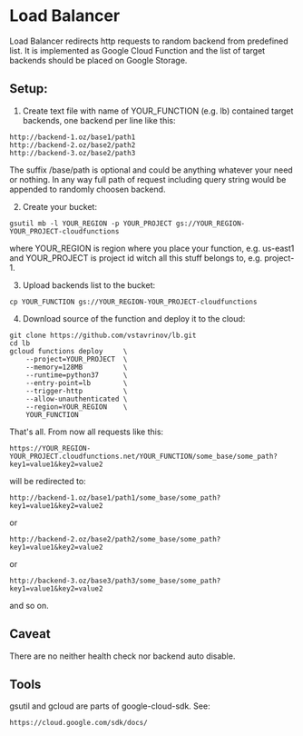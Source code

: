 # Load Balancer

Load Balancer redirects http requests to random backend from predefined list. It is implemented as Google Cloud Function and the list of target backends should be placed on Google Storage.

## Setup:

1. Create text file with name of YOUR\_FUNCTION (e.g. lb) contained target backends, one backend per line like this:

```
http://backend-1.oz/base1/path1
http://backend-2.oz/base2/path2
http://backend-3.oz/base2/path3
```

The suffix /base/path is optional and could be anything whatever your need or nothing. In any way full path of request including query string would be appended to randomly choosen backend.

2. Create your bucket:

```
gsutil mb -l YOUR_REGION -p YOUR_PROJECT gs://YOUR_REGION-YOUR_PROJECT-cloudfunctions
```
where YOUR\_REGION is region where you place your function, e.g. us-east1 and YOUR\_PROJECT is project id witch all this stuff belongs to, e.g. project-1.

3. Upload backends list to the bucket:

```
cp YOUR_FUNCTION gs://YOUR_REGION-YOUR_PROJECT-cloudfunctions
```

4. Download source of the function and deploy it to the cloud:

```
git clone https://github.com/vstavrinov/lb.git
cd lb
gcloud functions deploy     \
    --project=YOUR_PROJECT  \
    --memory=128MB          \
    --runtime=python37      \
    --entry-point=lb        \
    --trigger-http          \
    --allow-unauthenticated \
    --region=YOUR_REGION    \
    YOUR_FUNCTION
```

That's all. From now all requests like this:

```
https://YOUR_REGION-YOUR_PROJECT.cloudfunctions.net/YOUR_FUNCTION/some_base/some_path?key1=value1&key2=value2
```

will be redirected to:

```
http://backend-1.oz/base1/path1/some_base/some_path?key1=value1&key2=value2
```

or

```
http://backend-2.oz/base2/path2/some_base/some_path?key1=value1&key2=value2
```

or

```
http://backend-3.oz/base3/path3/some_base/some_path?key1=value1&key2=value2
```

and so on.

## Caveat

There are no neither health check nor backend auto disable.

## Tools
gsutil and gcloud are parts of google-cloud-sdk. See:

```
https://cloud.google.com/sdk/docs/
```

